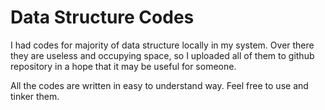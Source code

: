 # Data Structure Codes

I had codes for majority of data structure locally in my system. Over there they are useless and occupying space, so I uploaded all of them to github repository in a hope that it may be useful for someone.

All the codes are written in easy to understand way.
Feel free to use and tinker them.

